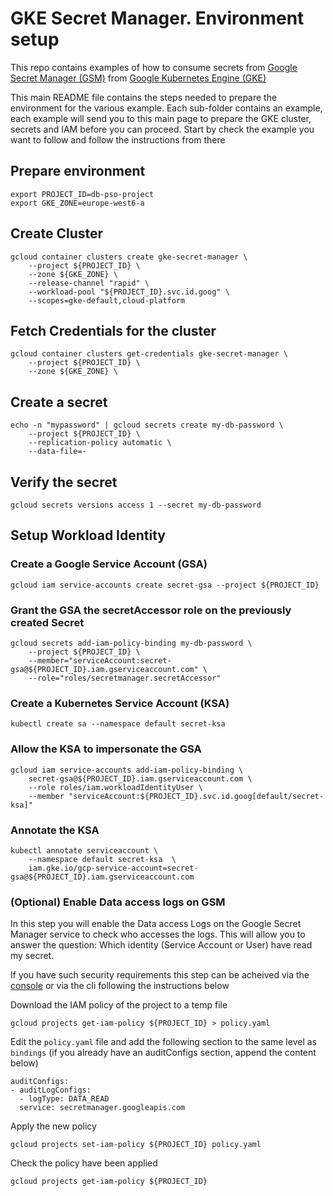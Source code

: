 # GKE Secret Manager. Environment setup

This repo contains examples of how to consume secrets from [Google Secret Manager (GSM)](https://cloud.google.com/secret-manager) from [Google Kubernetes Engine (GKE)](https://cloud.google.com/kubernetes-engine)

This main README file contains the steps needed to prepare the environment for the various example. Each sub-folder contains an example, each example will send you to this main page to prepare the GKE cluster, secrets and IAM before you can proceed. Start by check the example you want to follow and follow the instructions from there

## Prepare environment

```
export PROJECT_ID=db-pso-project
export GKE_ZONE=europe-west6-a
```

## Create Cluster

```
gcloud container clusters create gke-secret-manager \
    --project ${PROJECT_ID} \
    --zone ${GKE_ZONE} \
    --release-channel "rapid" \
    --workload-pool "${PROJECT_ID}.svc.id.goog" \
    --scopes=gke-default,cloud-platform
```

## Fetch Credentials for the cluster

```
gcloud container clusters get-credentials gke-secret-manager \
    --project ${PROJECT_ID} \
    --zone ${GKE_ZONE} \
```

## Create a secret

```
echo -n "mypassword" | gcloud secrets create my-db-password \
    --project ${PROJECT_ID} \
    --replication-policy automatic \
    --data-file=-
```

## Verify the secret

```
gcloud secrets versions access 1 --secret my-db-password
```

## Setup Workload Identity

### Create a Google Service Account (GSA)

```
gcloud iam service-accounts create secret-gsa --project ${PROJECT_ID}
```

### Grant the GSA the secretAccessor role on the previously created Secret

```
gcloud secrets add-iam-policy-binding my-db-password \
    --project ${PROJECT_ID} \
    --member="serviceAccount:secret-gsa@${PROJECT_ID}.iam.gserviceaccount.com" \
    --role="roles/secretmanager.secretAccessor"
```

### Create a Kubernetes Service Account (KSA)

```
kubectl create sa --namespace default secret-ksa
```

### Allow the KSA to impersonate the GSA

```
gcloud iam service-accounts add-iam-policy-binding \
    secret-gsa@${PROJECT_ID}.iam.gserviceaccount.com \
    --role roles/iam.workloadIdentityUser \
    --member "serviceAccount:${PROJECT_ID}.svc.id.goog[default/secret-ksa]"
```

### Annotate the KSA

```
kubectl annotate serviceaccount \
    --namespace default secret-ksa  \
    iam.gke.io/gcp-service-account=secret-gsa@${PROJECT_ID}.iam.gserviceaccount.com
```

### (Optional) Enable Data access logs on GSM

In this step you will enable the Data access Logs on the Google Secret Manager service to check who accesses the logs. This will allow you to answer the question: Which identity (Service Account or User) have read my secret.

If you have such security requirements this step can be acheived via the [console](https://cloud.google.com/logging/docs/audit/configure-data-access#config-console) or via the cli following the instructions below

Download the IAM policy of the project to a temp file

```
gcloud projects get-iam-policy ${PROJECT_ID} > policy.yaml
```

Edit the ```policy.yaml``` file and add the following section to the same level as ```bindings``` (if you already have an auditConfigs section, append the content below)

```
auditConfigs:
- auditLogConfigs:
  - logType: DATA_READ
  service: secretmanager.googleapis.com
```

Apply the new policy

```
gcloud projects set-iam-policy ${PROJECT_ID} policy.yaml
```

Check the policy have been applied 

```
gcloud projects get-iam-policy ${PROJECT_ID}
```